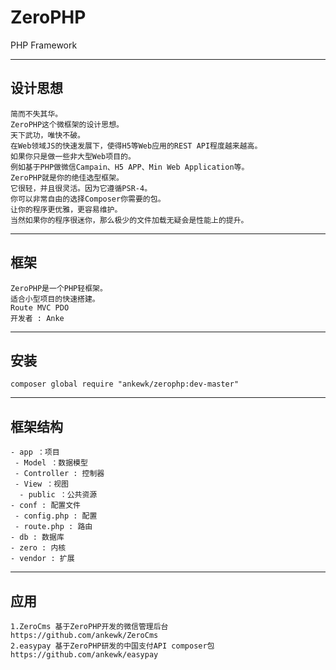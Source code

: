 # ZeroPHP
PHP Framework

---

## 设计思想
```
简而不失其华。
ZeroPHP这个微框架的设计思想。
天下武功，唯快不破。
在Web领域JS的快速发展下，使得H5等Web应用的REST API程度越来越高。
如果你只是做一些非大型Web项目的。
例如基于PHP做微信Campain、H5 APP、Min Web Application等。 
ZeroPHP就是你的绝佳选型框架。
它很轻，并且很灵活。因为它遵循PSR-4。
你可以非常自由的选择Composer你需要的包。
让你的程序更优雅，更容易维护。
当然如果你的程序很迷你，那么极少的文件加载无疑会是性能上的提升。
```
---

## 框架
```
ZeroPHP是一个PHP轻框架。
适合小型项目的快速搭建。
Route MVC PDO
开发者 : Anke
```

---

## 安装
```
composer global require "ankewk/zerophp:dev-master"
```

---

## 框架结构
```
- app ：项目
 - Model ：数据模型
 - Controller : 控制器
 - View ：视图
  - public ：公共资源
- conf : 配置文件
 - config.php : 配置
 - route.php : 路由
- db : 数据库
- zero : 内核
- vendor : 扩展
```
---

## 应用
```
1.ZeroCms 基于ZeroPHP开发的微信管理后台
https://github.com/ankewk/ZeroCms
2.easypay 基于ZeroPHP研发的中国支付API composer包
https://github.com/ankewk/easypay
```
